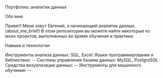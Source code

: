 Портфолио: аналитик данных

Обо мне

Привет! Меня зовут Евгений, я начинающий аналитик данных. {about_me_brief} В этом репозитории вы можете найти некоторые из моих проектов, выполненных во время обучения и практики. 

Навыки и технологии

Инструменты анализа данных: SQL, Excel:
Языки программирования и библиотеки: --
Системы управления базами данных: MySQL, PostgreSQL
Средства визуализации данных: --
Инструменты для машинного обучения: --

